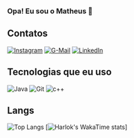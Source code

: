 ### Opa! Eu sou o Matheus 👋

## Contatos
[![Instagram](https://img.shields.io/badge/Instagram-E4405F?style=for-the-badge&logo=instagram&logoColor=white)](https://www.instagram.com/dev_hjc/) 
[![G-Mail](https://img.shields.io/badge/Gmail-D14836?style=for-the-badge&logo=gmail&logoColor=white)](https://mail.google.com/mail/u/2/?pli=1#inbox)
[![LinkedIn](https://img.shields.io/badge/LinkedIn-0077B5?style=for-the-badge&logo=linkedin&logoColor=white)](https://www.linkedin.com/in/matheus-fernandes-9a8517308/)

## Tecnologias que eu uso
![Java](https://img.shields.io/badge/Java-ED8B00?style=for-the-badge&logo=openjdk&logoColor=white)
![Git](https://img.shields.io/badge/GIT-E44C30?style=for-the-badge&logo=git&logoColor=white)
![c++](https://img.shields.io/badge/C%2B%2B-00599C?style=for-the-badge&logo=c%2B%2B&logoColor=white)

## Langs
![Top Langs](https://github-readme-stats.vercel.app/api/top-langs/?username=Ferning7&layout=compact)
[![Harlok's WakaTime stats](https://github-readme-stats.vercel.app/api/wakatime?username=Ferning7)]
